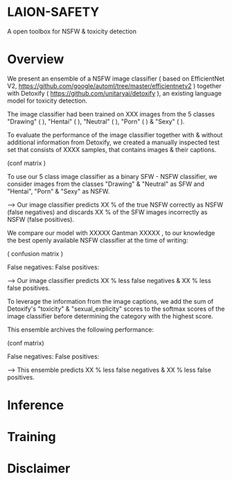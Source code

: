 # LAION-SAFETY
A open toolbox for NSFW &amp; toxicity detection

# Overview
We present an ensemble of a NSFW image classifier ( based on EfficientNet V2, https://github.com/google/automl/tree/master/efficientnetv2 ) together with Detoxify ( https://github.com/unitaryai/detoxify ), an existing language model for toxicity detection.

The image classifier had been trained on XXX images from the 5 classes "Drawing" ( ), "Hentai" ( ), "Neutral" ( ), "Porn" ( ) & "Sexy" ( ).

To evaluate the performance of the image classifier together with & without additional information from Detoxify, we created a manually  inspected test set that consists of XXXX samples, that contains images & their captions.

(conf matrix )

To use our 5 class image classifier as a binary SFW - NSFW classifier, we consider images from the classes "Drawing" & "Neutral" as SFW and "Hentai", "Porn" & "Sexy" as NSFW.

--> Our image classifier predicts XX % of the true NSFW correctly as NSFW (false negatives) and discards XX % of the SFW images incorrectly as NSFW (false positives).

We compare our model with XXXXX Gantman XXXXX , to our knowledge the best openly available NSFW classifier at the time of writing:

( confusion matrix )

False negatives:
False positives:
 
--> Our image classifier predicts XX % less false negatives & XX % less false positives.


To leverage the information from the image captions, we add the sum of Detoxify's "toxicity" & "sexual_explicity" scores to the softmax scores of the image classifier before determining the category with the highest score.

This ensemble archives the following performance:

(conf matrix)

False negatives:
False positives:

--> This ensemble predicts XX % less false negatives & XX % less false positives.


# Inference



# Training



# Disclaimer
